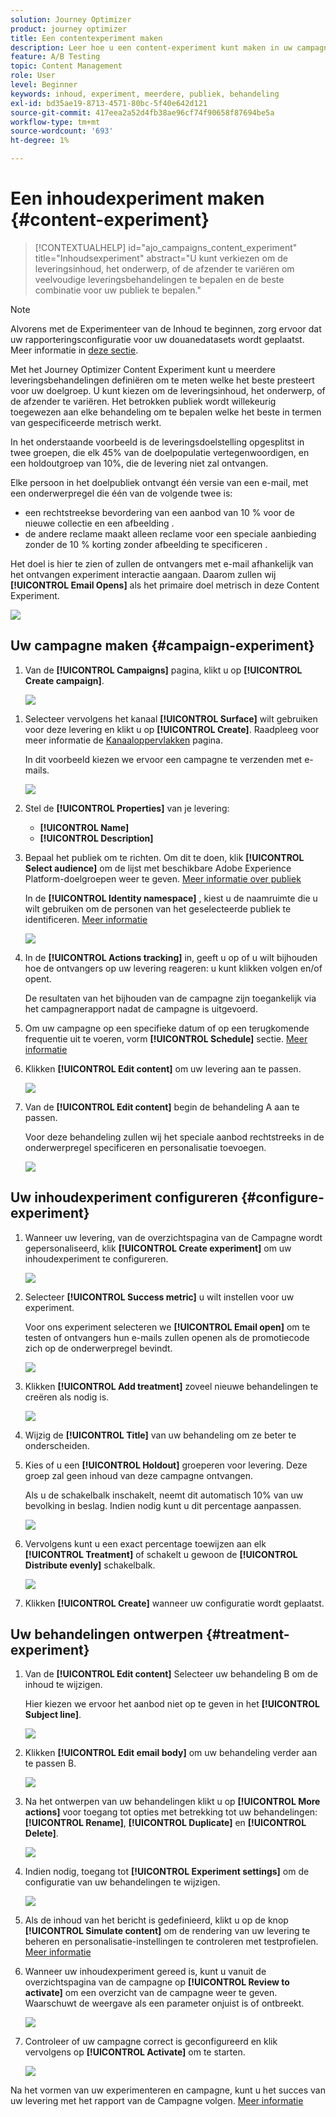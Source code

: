 ```yaml
---
solution: Journey Optimizer
product: journey optimizer
title: Een contentexperiment maken
description: Leer hoe u een content-experiment kunt maken in uw campagnes
feature: A/B Testing
topic: Content Management
role: User
level: Beginner
keywords: inhoud, experiment, meerdere, publiek, behandeling
exl-id: bd35ae19-8713-4571-80bc-5f40e642d121
source-git-commit: 417eea2a52d4fb38ae96cf74f90658f87694be5a
workflow-type: tm+mt
source-wordcount: '693'
ht-degree: 1%

---
```


# Een inhoudexperiment maken {#content-experiment}

>[!CONTEXTUALHELP]
>id="ajo_campaigns_content_experiment"
>title="Inhoudsexperiment"
>abstract="U kunt verkiezen om de leveringsinhoud, het onderwerp, of de afzender te variëren om veelvoudige leveringsbehandelingen te bepalen en de beste combinatie voor uw publiek te bepalen."

>[!NOTE]
>
>Alvorens met de Experimenteer van de Inhoud te beginnen, zorg ervoor dat uw rapporteringsconfiguratie voor uw douanedatasets wordt geplaatst. Meer informatie in [deze sectie](reporting-configuration.md).

Met het Journey Optimizer Content Experiment kunt u meerdere leveringsbehandelingen definiëren om te meten welke het beste presteert voor uw doelgroep. U kunt kiezen om de leveringsinhoud, het onderwerp, of de afzender te variëren. Het betrokken publiek wordt willekeurig toegewezen aan elke behandeling om te bepalen welke het beste in termen van gespecificeerde metrisch werkt.

In het onderstaande voorbeeld is de leveringsdoelstelling opgesplitst in twee groepen, die elk 45% van de doelpopulatie vertegenwoordigen, en een holdoutgroep van 10%, die de levering niet zal ontvangen.

Elke persoon in het doelpubliek ontvangt één versie van een e-mail, met een onderwerpregel die één van de volgende twee is:

* een rechtstreekse bevordering van een aanbod van 10 % voor de nieuwe collectie en een afbeelding .
* de andere reclame maakt alleen reclame voor een speciale aanbieding zonder de 10 % korting zonder afbeelding te specificeren .

Het doel is hier te zien of zullen de ontvangers met e-mail afhankelijk van het ontvangen experiment interactie aangaan. Daarom zullen wij **[!UICONTROL Email Opens]** als het primaire doel metrisch in deze Content Experiment.

![](assets/content_experiment.png)

## Uw campagne maken {#campaign-experiment}

1. Van de **[!UICONTROL Campaigns]** pagina, klikt u op **[!UICONTROL Create campaign]**.

   ![](assets/content_experiment_1.png)

<!--
1. In the **[!UICONTROL Properties]** section, choose your **[!UICONTROL Campaign type]**:

    * **[!UICONTROL Scheduled]**: designed to send marketing messages and can be executed immediately or at a specified date.

    * **[!UICONTROL API-Triggered]**: designed to send transactional messages, such as password reset notifications or cart abandonment reminders. 
    
        To execute an API-triggered campaign, you will need to make an API call. [Learn more](api-triggered-campaigns.md)
-->
1. Selecteer vervolgens het kanaal **[!UICONTROL Surface]** wilt gebruiken voor deze levering en klikt u op **[!UICONTROL Create]**. Raadpleeg voor meer informatie de [Kanaaloppervlakken](../configuration/channel-surfaces.md) pagina.

   In dit voorbeeld kiezen we ervoor een campagne te verzenden met e-mails.

   ![](assets/content_experiment_2.png)

1. Stel de **[!UICONTROL Properties]** van je levering:
   * **[!UICONTROL Name]**
   * **[!UICONTROL Description]**

1. Bepaal het publiek om te richten. Om dit te doen, klik **[!UICONTROL Select audience]** om de lijst met beschikbare Adobe Experience Platform-doelgroepen weer te geven. [Meer informatie over publiek](../audience/about-audiences.md)

   In de **[!UICONTROL Identity namespace]** , kiest u de naamruimte die u wilt gebruiken om de personen van het geselecteerde publiek te identificeren. [Meer informatie](get-started-experiment.md#content-experiment-work)

   ![](assets/content_experiment_16.png)

1. In de **[!UICONTROL Actions tracking]** in, geeft u op of u wilt bijhouden hoe de ontvangers op uw levering reageren: u kunt klikken volgen en/of opent.

   De resultaten van het bijhouden van de campagne zijn toegankelijk via het campagnerapport nadat de campagne is uitgevoerd.

1. Om uw campagne op een specifieke datum of op een terugkomende frequentie uit te voeren, vorm **[!UICONTROL Schedule]** sectie. [Meer informatie](create-campaign.md)

1. Klikken **[!UICONTROL Edit content]** om uw levering aan te passen.

   ![](assets/content_experiment_17.png)

1. Van de **[!UICONTROL Edit content]** begin de behandeling A aan te passen.

   Voor deze behandeling zullen wij het speciale aanbod rechtstreeks in de onderwerpregel specificeren en personalisatie toevoegen.

   ![](assets/content_experiment_5.png)

## Uw inhoudexperiment configureren {#configure-experiment}

1. Wanneer uw levering, van de overzichtspagina van de Campagne wordt gepersonaliseerd, klik **[!UICONTROL Create experiment]** om uw inhoudexperiment te configureren.

   ![](assets/content_experiment_3.png)

1. Selecteer **[!UICONTROL Success metric]** u wilt instellen voor uw experiment.

   Voor ons experiment selecteren we **[!UICONTROL Email open]** om te testen of ontvangers hun e-mails zullen openen als de promotiecode zich op de onderwerpregel bevindt.

   ![](assets/content_experiment_11.png)

1. Klikken **[!UICONTROL Add treatment]** zoveel nieuwe behandelingen te creëren als nodig is.

   ![](assets/content_experiment_8.png)

1. Wijzig de **[!UICONTROL Title]** van uw behandeling om ze beter te onderscheiden.

1. Kies of u een **[!UICONTROL Holdout]** groeperen voor levering. Deze groep zal geen inhoud van deze campagne ontvangen.

   Als u de schakelbalk inschakelt, neemt dit automatisch 10% van uw bevolking in beslag. Indien nodig kunt u dit percentage aanpassen.

   ![](assets/content_experiment_12.png)

1. Vervolgens kunt u een exact percentage toewijzen aan elk **[!UICONTROL Treatment]** of schakelt u gewoon de **[!UICONTROL Distribute evenly]** schakelbalk.

   ![](assets/content_experiment_13.png)

1. Klikken **[!UICONTROL Create]** wanneer uw configuratie wordt geplaatst.

## Uw behandelingen ontwerpen {#treatment-experiment}

1. Van de **[!UICONTROL Edit content]** Selecteer uw behandeling B om de inhoud te wijzigen.

   Hier kiezen we ervoor het aanbod niet op te geven in het **[!UICONTROL Subject line]**.

   ![](assets/content_experiment_18.png)

1. Klikken **[!UICONTROL Edit email body]** om uw behandeling verder aan te passen B.

   ![](assets/content_experiment_9.png)

1. Na het ontwerpen van uw behandelingen klikt u op **[!UICONTROL More actions]** voor toegang tot opties met betrekking tot uw behandelingen: **[!UICONTROL Rename]**, **[!UICONTROL Duplicate]** en **[!UICONTROL Delete]**.

   ![](assets/content_experiment_7.png)

1. Indien nodig, toegang tot **[!UICONTROL Experiment settings]** om de configuratie van uw behandelingen te wijzigen.

   ![](assets/content_experiment_19.png)

1. Als de inhoud van het bericht is gedefinieerd, klikt u op de knop **[!UICONTROL Simulate content]** om de rendering van uw levering te beheren en personalisatie-instellingen te controleren met testprofielen. [Meer informatie](../email/preview.md)

1. Wanneer uw inhoudexperiment gereed is, kunt u vanuit de overzichtspagina van de campagne op **[!UICONTROL Review to activate]** om een overzicht van de campagne weer te geven. Waarschuwt de weergave als een parameter onjuist is of ontbreekt.

   ![](assets/content_experiment_15.png)

1. Controleer of uw campagne correct is geconfigureerd en klik vervolgens op **[!UICONTROL Activate]** om te starten.

   ![](assets/content_experiment_14.png)

Na het vormen van uw experimenteren en campagne, kunt u het succes van uw levering met het rapport van de Campagne volgen. [Meer informatie](../reports/campaign-global-report.md#experimentation-report)
